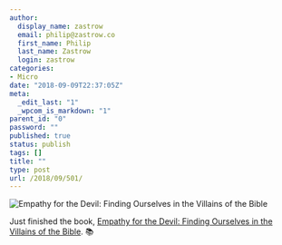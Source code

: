 ```yaml
---
author:
  display_name: zastrow
  email: philip@zastrow.co
  first_name: Philip
  last_name: Zastrow
  login: zastrow
categories:
- Micro
date: "2018-09-09T22:37:05Z"
meta:
  _edit_last: "1"
  _wpcom_is_markdown: "1"
parent_id: "0"
password: ""
published: true
status: publish
tags: []
title: ""
type: post
url: /2018/09/501/
---
```

<p><img src="{{ site.baseurl }}/assets/2018/09/empathy-for-the-devil.jpg" alt="Empathy for the Devil: Finding Ourselves in the Villains of the Bible" /></p>
<p>Just finished the book, <a href="https://www.goodreads.com/review/show/2170992340?utm_medium=api&amp;utm_source=rss">Empathy for the Devil: Finding Ourselves in the Villains of the Bible</a>. 📚</p>
